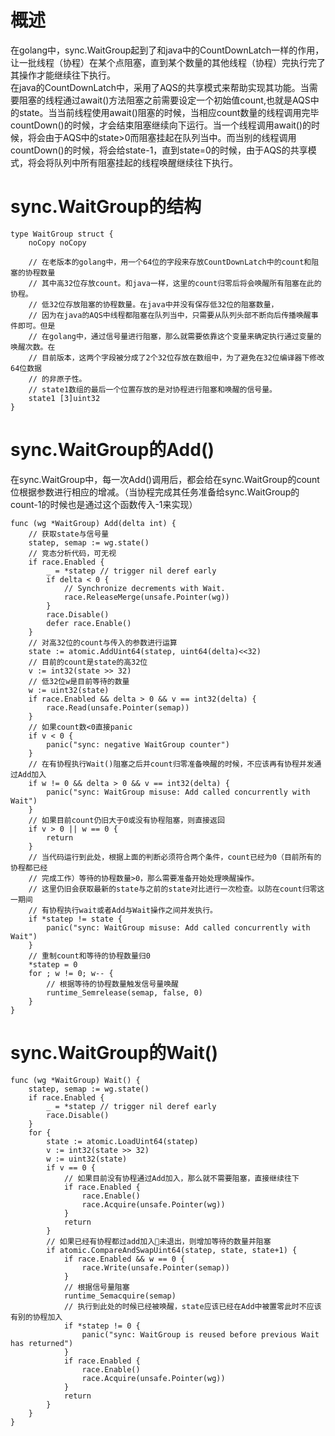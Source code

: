 # 概述
在golang中，sync.WaitGroup起到了和java中的CountDownLatch一样的作用，让一批线程（协程）在某个点阻塞，直到某个数量的其他线程（协程）完执行完了其操作才能继续往下执行。       
在java的CountDownLatch中，采用了AQS的共享模式来帮助实现其功能。当需要阻塞的线程通过await()方法阻塞之前需要设定一个初始值count,也就是AQS中的state。当当前线程使用await()阻塞的时候，当相应count数量的线程调用完毕countDown()的时候，才会结束阻塞继续向下运行。当一个线程调用await()的时候，将会由于AQS中的state>0而阻塞挂起在队列当中。而当别的线程调用countDown()的时候，将会给state-1，直到state=0的时候，由于AQS的共享模式，将会将队列中所有阻塞挂起的线程唤醒继续往下执行。
# sync.WaitGroup的结构
````
type WaitGroup struct {
	noCopy noCopy

	// 在老版本的golang中，用一个64位的字段来存放CountDownLatch中的count和阻塞的协程数量
	// 其中高32位存放count。和java一样，这里的count归零后将会唤醒所有阻塞在此的协程。
	// 低32位存放阻塞的协程数量。在java中并没有保存低32位的阻塞数量，
	// 因为在java的AQS中线程都阻塞在队列当中，只需要从队列头部不断向后传播唤醒事件即可。但是
	// 在golang中，通过信号量进行阻塞，那么就需要依靠这个变量来确定执行通过变量的唤醒次数。在
	// 目前版本，这两个字段被分成了2个32位存放在数组中，为了避免在32位编译器下修改64位数据
	// 的非原子性。
	// state1数组的最后一个位置存放的是对协程进行阻塞和唤醒的信号量。
	state1 [3]uint32
}
````
# sync.WaitGroup的Add()
在sync.WaitGroup中，每一次Add()调用后，都会给在sync.WaitGroup的count位根据参数进行相应的增减。（当协程完成其任务准备给sync.WaitGroup的count-1的时候也是通过这个函数传入-1来实现）
````
func (wg *WaitGroup) Add(delta int) {
	// 获取state与信号量
	statep, semap := wg.state()
	// 竞态分析代码，可无视
	if race.Enabled {
		_ = *statep // trigger nil deref early
		if delta < 0 {
			// Synchronize decrements with Wait.
			race.ReleaseMerge(unsafe.Pointer(wg))
		}
		race.Disable()
		defer race.Enable()
	}
	// 对高32位的count与传入的参数进行运算
	state := atomic.AddUint64(statep, uint64(delta)<<32)
	// 目前的count是state的高32位
	v := int32(state >> 32)
	// 低32位w是目前等待的数量
	w := uint32(state)
	if race.Enabled && delta > 0 && v == int32(delta) {
		race.Read(unsafe.Pointer(semap))
	}
	// 如果count数<0直接panic
	if v < 0 {
		panic("sync: negative WaitGroup counter")
	}
	// 在有协程执行Wait()阻塞之后并count归零准备唤醒的时候，不应该再有协程并发通过Add加入
	if w != 0 && delta > 0 && v == int32(delta) {
		panic("sync: WaitGroup misuse: Add called concurrently with Wait")
	}
	// 如果目前count仍旧大于0或没有协程阻塞，则直接返回
	if v > 0 || w == 0 {
		return
	}
	// 当代码运行到此处，根据上面的判断必须符合两个条件，count已经为0（目前所有的协程都已经
	// 完成工作）等待的协程数量>0，那么需要准备开始处理唤醒操作。
	// 这里仍旧会获取最新的state与之前的state对比进行一次检查。以防在count归零这一期间
	// 有协程执行wait或者Add与Wait操作之间并发执行。
	if *statep != state {
		panic("sync: WaitGroup misuse: Add called concurrently with Wait")
	}
	// 重制count和等待的协程数量归0
	*statep = 0
	for ; w != 0; w-- {
		// 根据等待的协程数量触发信号量唤醒
		runtime_Semrelease(semap, false, 0)
	}
}
````
# sync.WaitGroup的Wait()
````
func (wg *WaitGroup) Wait() {
	statep, semap := wg.state()
	if race.Enabled {
		_ = *statep // trigger nil deref early
		race.Disable()
	}
	for {
		state := atomic.LoadUint64(statep)
		v := int32(state >> 32)
		w := uint32(state)
		if v == 0 {
			// 如果目前没有协程通过Add加入，那么就不需要阻塞，直接继续往下
			if race.Enabled {
				race.Enable()
				race.Acquire(unsafe.Pointer(wg))
			}
			return
		}
		// 如果已经有协程都过add加入🧊未退出，则增加等待的数量并阻塞
		if atomic.CompareAndSwapUint64(statep, state, state+1) {
			if race.Enabled && w == 0 {
				race.Write(unsafe.Pointer(semap))
			}
			// 根据信号量阻塞
			runtime_Semacquire(semap)
			// 执行到此处的时候已经被唤醒，state应该已经在Add中被置零此时不应该有别的协程加入
			if *statep != 0 {
				panic("sync: WaitGroup is reused before previous Wait has returned")
			}
			if race.Enabled {
				race.Enable()
				race.Acquire(unsafe.Pointer(wg))
			}
			return
		}
	}
}
````

